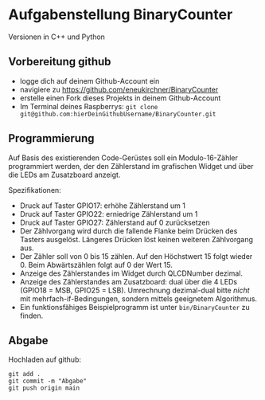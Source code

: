 # Aufgabenstellung BinaryCounter
Versionen in C++ und Python

## Vorbereitung github
- logge dich auf deinem Github-Account ein
- navigiere zu https://github.com/eneukirchner/BinaryCounter
- erstelle einen Fork dieses Projekts in deinem Github-Account
- Im Terminal deines Raspberrys: ```git clone git@github.com:hierDeinGithubUsername/BinaryCounter.git```

## Programmierung
Auf Basis des existierenden Code-Gerüstes soll ein Modulo-16-Zähler programmiert werden, der den Zählerstand im grafischen
Widget und über die LEDs am Zusatzboard anzeigt.

Spezifikationen:
- Druck auf Taster GPIO17: erhöhe Zählerstand um 1
- Druck auf Taster GPIO22: erniedrige Zählerstand um 1
- Druck auf Taster GPIO27: Zählerstand auf 0 zurücksetzen
- Der Zählvorgang wird durch die fallende Flanke beim Drücken des Tasters ausgelöst. Längeres Drücken löst keinen weiteren Zählvorgang aus.
- Der Zähler soll von 0 bis 15 zählen. Auf den Höchstwert 15 folgt wieder 0. Beim Abwärtszählen folgt auf 0 der Wert 15.
- Anzeige des Zählerstandes im Widget durch QLCDNumber dezimal.
- Anzeige des Zählerstandes am Zusatzboard: dual über die 4 LEDs (GPIO18 = MSB, GPIO25 = LSB). Umrechnung dezimal-dual bitte *nicht* mit 
mehrfach-if-Bedingungen, sondern mittels geeignetem Algorithmus.
- Ein funktionsfähiges Beispielprogramm ist unter ```bin/BinaryCounter``` zu finden.

## Abgabe
Hochladen auf github:
```
git add .
git commit -m "Abgabe"
git push origin main
```



